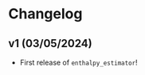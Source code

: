 # Changelog

<!--next-version-placeholder-->

## v1 (03/05/2024)

- First release of `enthalpy_estimator`!